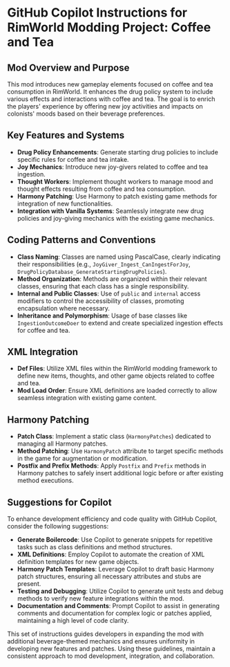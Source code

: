 # GitHub Copilot Instructions for RimWorld Modding Project: Coffee and Tea

## Mod Overview and Purpose
This mod introduces new gameplay elements focused on coffee and tea consumption in RimWorld. It enhances the drug policy system to include various effects and interactions with coffee and tea. The goal is to enrich the players' experience by offering new joy activities and impacts on colonists' moods based on their beverage preferences.

## Key Features and Systems
- **Drug Policy Enhancements**: Generate starting drug policies to include specific rules for coffee and tea intake.
- **Joy Mechanics**: Introduce new joy-givers related to coffee and tea ingestion.
- **Thought Workers**: Implement thought workers to manage mood and thought effects resulting from coffee and tea consumption.
- **Harmony Patching**: Use Harmony to patch existing game methods for integration of new functionalities.
- **Integration with Vanilla Systems**: Seamlessly integrate new drug policies and joy-giving mechanics with the existing game mechanics.

## Coding Patterns and Conventions
- **Class Naming**: Classes are named using PascalCase, clearly indicating their responsibilities (e.g., `JoyGiver_Ingest_CanIngestForJoy`, `DrugPolicyDatabase_GenerateStartingDrugPolicies`).
- **Method Organization**: Methods are organized within their relevant classes, ensuring that each class has a single responsibility.
- **Internal and Public Classes**: Use of `public` and `internal` access modifiers to control the accessibility of classes, promoting encapsulation where necessary.
- **Inheritance and Polymorphism**: Usage of base classes like `IngestionOutcomeDoer` to extend and create specialized ingestion effects for coffee and tea.

## XML Integration
- **Def Files**: Utilize XML files within the RimWorld modding framework to define new items, thoughts, and other game objects related to coffee and tea.
- **Mod Load Order**: Ensure XML definitions are loaded correctly to allow seamless integration with existing game content.

## Harmony Patching
- **Patch Class**: Implement a static class (`HarmonyPatches`) dedicated to managing all Harmony patches.
- **Method Patching**: Use `HarmonyPatch` attribute to target specific methods in the game for augmentation or modification.
- **Postfix and Prefix Methods**: Apply `Postfix` and `Prefix` methods in Harmony patches to safely insert additional logic before or after existing method executions.

## Suggestions for Copilot
To enhance development efficiency and code quality with GitHub Copilot, consider the following suggestions:
- **Generate Boilercode**: Use Copilot to generate snippets for repetitive tasks such as class definitions and method structures.
- **XML Definitions**: Employ Copilot to automate the creation of XML definition templates for new game objects.
- **Harmony Patch Templates**: Leverage Copilot to draft basic Harmony patch structures, ensuring all necessary attributes and stubs are present.
- **Testing and Debugging**: Utilize Copilot to generate unit tests and debug methods to verify new feature integrations within the mod.
- **Documentation and Comments**: Prompt Copilot to assist in generating comments and documentation for complex logic or patches applied, maintaining a high level of code clarity.

This set of instructions guides developers in expanding the mod with additional beverage-themed mechanics and ensures uniformity in developing new features and patches. Using these guidelines, maintain a consistent approach to mod development, integration, and collaboration.
